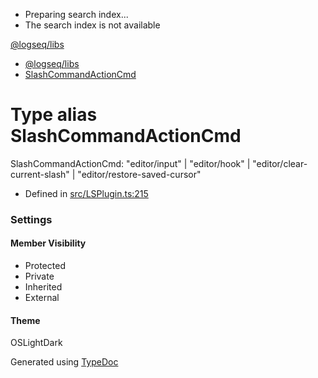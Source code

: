   * Preparing search index...
  * The search index is not available

[@logseq/libs]()

  * [@logseq/libs](../modules.html)
  * [SlashCommandActionCmd](SlashCommandActionCmd.html)



# Type alias SlashCommandActionCmd

SlashCommandActionCmd: "editor/input" | "editor/hook" | "editor/clear-current-slash" | "editor/restore-saved-cursor"

  * Defined in [src/LSPlugin.ts:215](https://github.com/logseq/logseq/blob/ac1b53544/libs/src/LSPlugin.ts#L215)



###  Settings

#### Member Visibility

  * Protected
  * Private
  * Inherited
  * External



#### Theme

OSLightDark

Generated using [TypeDoc](https://typedoc.org/)
